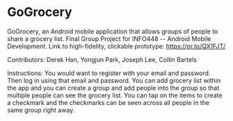 # GoGrocery
GoGrocery, an Android mobile application that allows groups of people to share a grocery list. Final Group Project for INFO448 -- Android Mobile Development. Link to high-fidelity, clickable prototype: https://pr.to/QX1FJT/

Contributors: Derek Han, Yongjun Park, Joseph Lee, Collin Bartels

Instructions: You would want to register with your email and password. Then log in using that email and password. You can add grocery list within the app and you can create a group and add people into the group so that multiple people can see the grocery list. You can tap on the items to create a checkmark and the checkmarks can be seen across all people in the same group right away. 